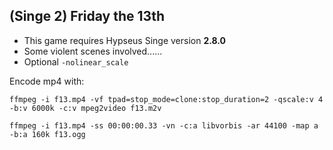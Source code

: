 ## (Singe 2) Friday the 13th

* This game requires Hypseus Singe version **2.8.0**
* Some violent scenes involved......
* Optional `-nolinear_scale`

Encode mp4 with:

    ffmpeg -i f13.mp4 -vf tpad=stop_mode=clone:stop_duration=2 -qscale:v 4 -b:v 6000k -c:v mpeg2video f13.m2v

    ffmpeg -i f13.mp4 -ss 00:00:00.33 -vn -c:a libvorbis -ar 44100 -map a -b:a 160k f13.ogg
